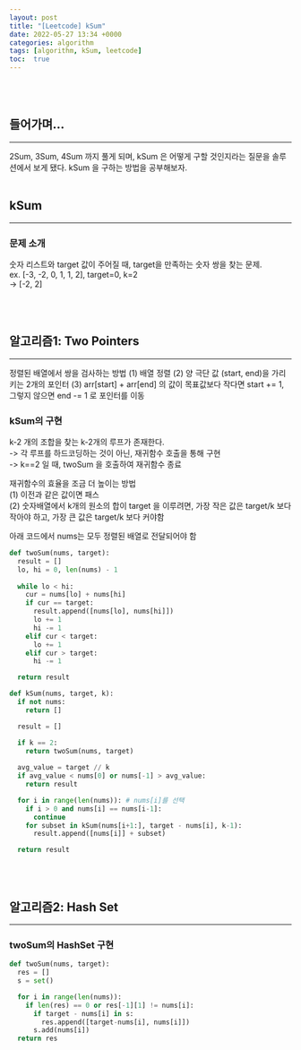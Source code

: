 ```yaml
---
layout: post
title: "[Leetcode] kSum"  
date: 2022-05-27 13:34 +0000
categories: algorithm
tags: [algorithm, kSum, leetcode]
toc:  true
---
```


<br>
<br>

## 들어가며...
<hr>
2Sum, 3Sum, 4Sum 까지 풀게 되며, kSum 은 어떻게 구할 것인지라는 질문을 솔루션에서 보게 됐다.  
kSum 을 구하는 방법을 공부해보자.  

<br>
<br>

## kSum  
<hr>  

### 문제 소개
숫자 리스트와 target 값이 주어질 때, target을 만족하는 숫자 쌍을 찾는 문제.   
ex. [-3, -2, 0, 1, 1, 2], target=0, k=2  
-> [-2, 2]  

<br>
<br>

## 알고리즘1: Two Pointers  
<hr>
정렬된 배열에서 쌍을 검사하는 방법  
(1) 배열 정렬  
(2) 양 극단 값 (start, end)을 가리키는 2개의 포인터  
(3) arr[start] + arr[end] 의 값이 목표값보다 작다면 start += 1, 그렇지 않으면 end -= 1 로 포인터를 이동  

<br>

### kSum의 구현   
k-2 개의 조합을 찾는 k-2개의 루프가 존재한다.  
-> 각 루프를 하드코딩하는 것이 아닌, 재귀함수 호출을 통해 구현  
-> k==2 일 때, twoSum 을 호출하여 재귀함수 종료  

재귀함수의 효율을 조금 더 높이는 방법  
(1) 이전과 같은 값이면 패스  
(2) 숫자배열에서 k개의 원소의 합이 target 을 이루려면, 가장 작은 값은 target/k 보다 작아야 하고, 가장 큰 값은 target/k 보다 커야함  

아래 코드에서 nums는 모두 정렬된 배열로 전달되어야 함  

```python
def twoSum(nums, target):
  result = []
  lo, hi = 0, len(nums) - 1
  
  while lo < hi:
    cur = nums[lo] + nums[hi]
    if cur == target:
      result.append([nums[lo], nums[hi]])
      lo += 1
      hi -= 1
    elif cur < target:
      lo += 1
    elif cur > target:
      hi -= 1

  return result

def kSum(nums, target, k):
  if not nums:
    return []

  result = []

  if k == 2:
    return twoSum(nums, target)
  
  avg_value = target // k
  if avg_value < nums[0] or nums[-1] > avg_value:
    return result

  for i in range(len(nums)): # nums[i]를 선택
    if i > 0 and nums[i] == nums[i-1]:
      continue
    for subset in kSum(nums[i+1:], target - nums[i], k-1):
      result.append([nums[i]] + subset)

  return result
```

<br>
<br>

## 알고리즘2: Hash Set  
<hr>

### twoSum의 HashSet 구현  

```python
def twoSum(nums, target):
  res = []
  s = set()

  for i in range(len(nums)):
    if len(res) == 0 or res[-1][1] != nums[i]:
      if target - nums[i] in s:
        res.append([target-nums[i], nums[i]])
      s.add(nums[i])
  return res
```  

<br>
<br>
<br>